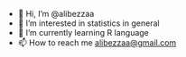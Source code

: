 - 👋 Hi, I’m @alibezzaa
- 👀 I’m interested in statistics in general
- 🌱 I’m currently learning R language
- 📫 How to reach me alibezzaa@gmail.com 
